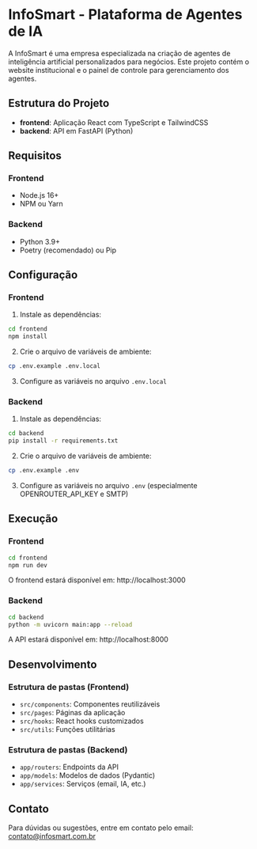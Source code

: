 # InfoSmart - Plataforma de Agentes de IA

A InfoSmart é uma empresa especializada na criação de agentes de inteligência artificial personalizados para negócios. Este projeto contém o website institucional e o painel de controle para gerenciamento dos agentes.

## Estrutura do Projeto

- **frontend**: Aplicação React com TypeScript e TailwindCSS
- **backend**: API em FastAPI (Python)

## Requisitos

### Frontend
- Node.js 16+
- NPM ou Yarn

### Backend
- Python 3.9+
- Poetry (recomendado) ou Pip

## Configuração

### Frontend

1. Instale as dependências:
```bash
cd frontend
npm install
```

2. Crie o arquivo de variáveis de ambiente:
```bash
cp .env.example .env.local
```

3. Configure as variáveis no arquivo `.env.local`

### Backend

1. Instale as dependências:
```bash
cd backend
pip install -r requirements.txt
```

2. Crie o arquivo de variáveis de ambiente:
```bash
cp .env.example .env
```

3. Configure as variáveis no arquivo `.env` (especialmente OPENROUTER_API_KEY e SMTP)

## Execução

### Frontend

```bash
cd frontend
npm run dev
```

O frontend estará disponível em: http://localhost:3000

### Backend

```bash
cd backend
python -m uvicorn main:app --reload
```

A API estará disponível em: http://localhost:8000

## Desenvolvimento

### Estrutura de pastas (Frontend)

- `src/components`: Componentes reutilizáveis
- `src/pages`: Páginas da aplicação
- `src/hooks`: React hooks customizados
- `src/utils`: Funções utilitárias

### Estrutura de pastas (Backend)

- `app/routers`: Endpoints da API
- `app/models`: Modelos de dados (Pydantic)
- `app/services`: Serviços (email, IA, etc.)

## Contato

Para dúvidas ou sugestões, entre em contato pelo email: contato@infosmart.com.br
 